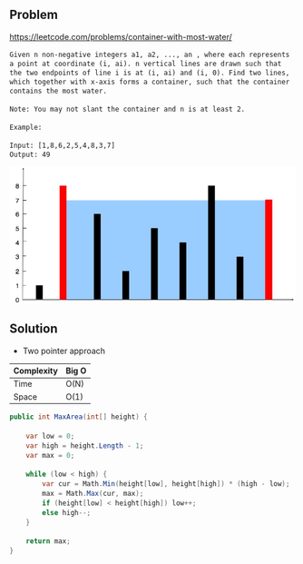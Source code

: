 ## Problem

https://leetcode.com/problems/container-with-most-water/

```
Given n non-negative integers a1, a2, ..., an , where each represents a point at coordinate (i, ai). n vertical lines are drawn such that the two endpoints of line i is at (i, ai) and (i, 0). Find two lines, which together with x-axis forms a container, such that the container contains the most water.

Note: You may not slant the container and n is at least 2.

Example:

Input: [1,8,6,2,5,4,8,3,7]
Output: 49
```

![](/assets/question_11.jpg)

## Solution

* Two pointer approach

| Complexity | Big O |
|------------|-------|
| Time       | O(N)  |
| Space      | O(1)  |

```csharp
public int MaxArea(int[] height) {

    var low = 0;
    var high = height.Length - 1;
    var max = 0;
    
    while (low < high) {
        var cur = Math.Min(height[low], height[high]) * (high - low);
        max = Math.Max(cur, max);
        if (height[low] < height[high]) low++;
        else high--;
    }
    
    return max;
}
```
